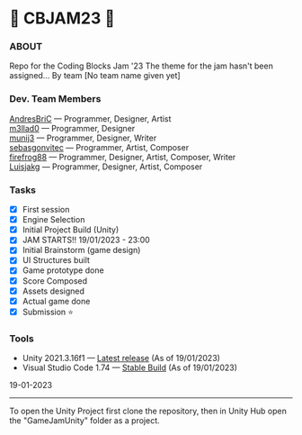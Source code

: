 # 👾 CBJAM23 👾

### ABOUT
Repo for the Coding Blocks Jam '23
The theme for the jam hasn't been assigned...
By team [No team name given yet]

### Dev. Team Members
[AndresBriC](https://github.com/AndresBriC) — Programmer, Designer, Artist  
[m3llad0](https://github.com/m3llad0) — Programmer, Designer    
[munij3](https://github.com/munij3) — Programmer, Designer, Writer    
[sebasgonvitec](https://github.com/sebasgonvitec) — Programmer, Artist, Composer     
[firefrog88](https://github.com/Firefrog88) — Programmer, Designer, Artist, Composer, Writer   
[Luisjakg](https://github.com/Luisjakg) — Programmer, Designer, Artist, Composer   

### Tasks
- [x] First session
- [x] Engine Selection
- [x] Initial Project Build (Unity)
- [x] JAM STARTS!! 19/01/2023 - 23:00
- [x] Initial Brainstorm (game design)
- [x] UI Structures built
- [x] Game prototype done
- [x] Score Composed
- [x] Assets designed
- [x] Actual game done
- [x] Submission ⭐ 

### Tools

- Unity 2021.3.16f1 — [Latest release](https://unity.com/releases/2021-lts) (As of 19/01/2023)
- Visual Studio Code 1.74 — [Stable Build](https://code.visualstudio.com/) (As of 19/01/2023)

19-01-2023 

----
To open the Unity Project first clone the repository, then in Unity Hub open the "GameJamUnity" folder as a project.
